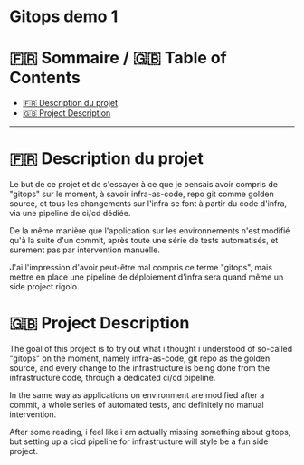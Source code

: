 # Gitops demo 1

:fr: Sommaire / :gb: Table of Contents
=================

<!--ts-->

- [:fr: Description du projet](#fr-description-du-projet)
- [:gb: Project Description](#gb-project-description)

---

# :fr: Description du projet

Le but de ce projet et de s'essayer à ce que je pensais avoir compris de "gitops" sur le moment, à savoir infra-as-code, repo git comme golden source, et tous les changements sur l'infra se font à partir du code d'infra, via une pipeline de ci/cd dédiée. 

De la même manière que l'application sur les environnements n'est modifié qu'à la suite d'un commit, après toute une série de tests automatisés, et surement pas par intervention manuelle.

J'ai l'impression d'avoir peut-être mal compris ce terme "gitops", mais mettre en place une pipeline de déploiement d'infra sera quand même un side project rigolo.


# :gb: Project Description

The goal of this project is to try out what i thought i understood of so-called "gitops" on the moment, namely infra-as-code, git repo as the golden source, and every change to the infrastructure is being done from the infrastructure code, through a dedicated ci/cd pipeline.

In the same way as applications on environment are modified after a commit, a whole series of automated tests, and definitely no manual intervention.

After some reading, i feel like i am actually missing something about gitops, but setting up a cicd pipeline for infrastructure will style be a fun side project.